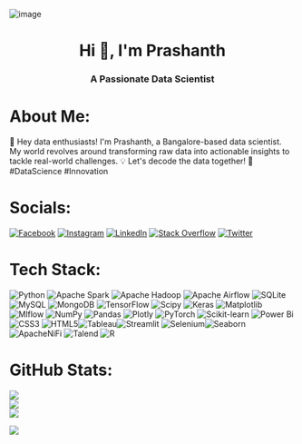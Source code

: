 ![image](https://github.com/Prashanth292003/Prashanth292003/assets/123961512/96dab876-0f47-4759-b30e-dbbe021d05ba)

<h1 align="center">Hi 👋, I'm Prashanth</h1>
<h3 align="center">A Passionate Data Scientist</h3>

# About Me:
👋 Hey data enthusiasts! I'm Prashanth, a Bangalore-based data scientist. My world revolves around transforming raw data into actionable insights to tackle real-world challenges. 💡 Let's decode the data together! 🚀 #DataScience #Innovation


# Socials:
[![Facebook](https://img.shields.io/badge/Facebook-%231877F2.svg?logo=Facebook&logoColor=white)](https://www.facebook.com/profile.php?id=100027010040207) [![Instagram](https://img.shields.io/badge/Instagram-%23E4405F.svg?logo=Instagram&logoColor=white)](https://www.instagram.com/prashanth_.pachu/?next=%2FF) [![LinkedIn](https://img.shields.io/badge/LinkedIn-%230077B5.svg?logo=linkedin&logoColor=white)](https://www.linkedin.com/in/prashanth-k-290569202/) [![Stack Overflow](https://img.shields.io/badge/-Stackoverflow-FE7A16?logo=stack-overflow&logoColor=white)](https://stackoverflow.com/users/23072285/prashanth-k) [![Twitter](https://img.shields.io/badge/Twitter-%231DA1F2.svg?logo=Twitter&logoColor=white)](https://twitter.com/Prashan05646193) 

# Tech Stack:
![Python](https://img.shields.io/badge/Python-3670A0?style=plastic&logo=Python&logoColor=ffdd54) ![Apache Spark](https://img.shields.io/badge/Apache%20Spark-FDEE21?style=plastic&logo=ApacheSpark&logoColor=black) ![Apache Hadoop](https://img.shields.io/badge/Apache%20Hadoop-66CCFF?style=plastic&logo=apachehadoop&logoColor=black) ![Apache Airflow](https://img.shields.io/badge/Apache%20Airflow-017CEE?style=plastic&logo=Apache%20Airflow&logoColor=white) ![SQLite](https://img.shields.io/badge/Sqlite-%2307405e.svg?style=plastic&logo=Sqlite&logoColor=white) ![MySQL](https://img.shields.io/badge/Mysql-%2300000f.svg?style=plastic&logo=Mysql&logoColor=white) ![MongoDB](https://img.shields.io/badge/MongoDB-%234ea94b.svg?style=plastic&logo=mongodb&logoColor=white) ![TensorFlow](https://img.shields.io/badge/TensorFlow-%23FF6F00.svg?style=plastic&logo=TensorFlow&logoColor=white) ![Scipy](https://img.shields.io/badge/SciPy-%230C55A5.svg?style=plastic&logo=scipy&logoColor=%white) ![Keras](https://img.shields.io/badge/Keras-%23D00000.svg?style=plastic&logo=Keras&logoColor=white) ![Matplotlib](https://img.shields.io/badge/Matplotlib-%23ffffff.svg?style=plastic&logo=Matplotlib&logoColor=black) ![Mlflow](https://img.shields.io/badge/Mlflow-%23d9ead3.svg?style=plastic&logo=numpy&logoColor=blue) ![NumPy](https://img.shields.io/badge/Numpy-%23013243.svg?style=plastic&logo=Numpy&logoColor=white) ![Pandas](https://img.shields.io/badge/Pandas-%23150458.svg?style=plastic&logo=Pandas&logoColor=white) ![Plotly](https://img.shields.io/badge/Plotly-%233F4F75.svg?style=plastic&logo=plotly&logoColor=white) ![PyTorch](https://img.shields.io/badge/PyTorch-%23EE4C2C.svg?style=plastic&logo=PyTorch&logoColor=white) ![Scikit-learn](https://img.shields.io/badge/Scikit--learn-%23F7931E.svg?style=plastic&logo=Scikit-learn&logoColor=white) ![Power Bi](https://img.shields.io/badge/Power_bi-F2C811?style=plastic&logo=Powerbi&logoColor=black) ![CSS3](https://img.shields.io/badge/Css3-%231572B6.svg?style=plastic&logo=Css3&logoColor=white) ![HTML5](https://img.shields.io/badge/Html5-%23E34F26.svg?style=plastic&logo=Html5&logoColor=white)![Tableau](https://img.shields.io/badge/Tableau-3670A0?style=plastic&logo=Tableau&logoColor=ffdd54)![Streamlit](https://img.shields.io/badge/Streamlit-%23D00000.svg?style=plastic&logo=Streamlit&logoColor=white)
![Selenium](https://img.shields.io/badge/Selenium-%2300000f.svg?style=plastic&logo=Selenium&logoColor=green)![Seaborn](https://img.shields.io/badge/Seaborn-%23ffffff.svg?style=plastic&logo=Seaborn&logoColor=blue)![ApacheNiFi](https://img.shields.io/badge/ApacheNiFi-%230C55A5.svg?style=plastic&logo=ApacheNiFi&logoColor=white) ![Talend](https://img.shields.io/badge/Talend-%23013243.svg?style=plastic&logo=Talend&logoColor=white)
![R](https://img.shields.io/badge/R-%23EE4C2C.svg?style=plastic&logo=R&logoColor=white)
# GitHub Stats:
![](https://github-readme-stats.vercel.app/api?username=Prashanth292003&theme=city_light&hide_border=false&include_all_commits=true&count_private=true)<br/>
![](https://github-readme-streak-stats.herokuapp.com/?user=Prashanth292003&theme=city_light&hide_border=false)<br/>
![](https://github-readme-stats.vercel.app/api/top-langs/?username=Prashanth292003&theme=city_light&hide_border=false&include_all_commits=true&count_private=true&layout=compact)


[![](https://visitcount.itsvg.in/api?id=Prashanth292003&icon=0&color=0)](https://visitcount.itsvg.in)

<!-- Proudly created with GPRM ( https://gprm.itsvg.in ) -->
